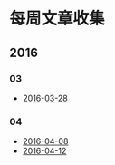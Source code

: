 # 每周文章收集

## 2016
### 03

- [2016-03-28](2016/03/2016-03-28.md)

### 04

- [2016-04-08](2016/04/2016-04-08.md)
- [2016-04-12](2016/04/2016-04-12.md)
